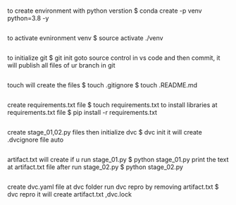 ```
```
to create environment with python verstion
$ conda create -p venv python=3.8 -y
```

```
to activate evnironment venv
$ source activate ./venv
```
```
to initialize git
$ git init
goto source control in vs code and then commit, it will publish all files of ur branch in git
```

```
touch will create the files
$ touch .gitignore
$ touch .README.md
```
```
create requirements.txt file
$ touch requirements.txt
to install  libraries at requirements.txt file
$ pip install -r requirements.txt
```
```
create stage_01,02.py files then initialize dvc
$ dvc init
it will create .dvcignore file auto
```
```
artifact.txt will create if u run stage_01.py
$ python stage_01.py
print the text at artifact.txt file after run stage_02.py
$ python stage_02.py
```
```
create dvc.yaml file at dvc folder
run dvc repro by removing artifact.txt
$ dvc repro
it will create artifact.txt ,dvc.lock
```
```